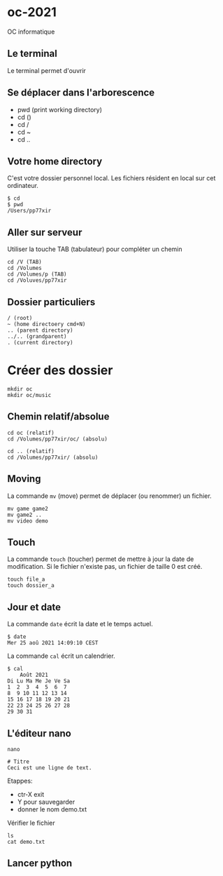 # oc-2021
OC informatique

## Le terminal
Le terminal permet d'ouvrir 

## Se déplacer dans l'arborescence

- pwd (print working directory)
- cd ()
- cd /
- cd ~
- cd ..

## Votre home directory

C'est votre dossier personnel local. Les fichiers résident en local sur cet ordinateur.

    $ cd
    $ pwd
    /Users/pp77xir

## Aller sur serveur

Utiliser la touche TAB (tabulateur) pour compléter un chemin

    cd /V (TAB)
    cd /Volumes
    cd /Volumes/p (TAB)
    cd /Voluves/pp77xir

## Dossier particuliers

    / (root)
    ~ (home directoery cmd+N)
    .. (parent directory)
    ../.. (grandparent)
    . (current directory)

# Créer des dossier

    mkdir oc
    mkdir oc/music
    
## Chemin relatif/absolue

    cd oc (relatif)
    cd /Volumes/pp77xir/oc/ (absolu)

    cd .. (relatif)
    cd /Volumes/pp77xir/ (absolu)

## Moving

La commande `mv` (move) permet de déplacer (ou renommer) un fichier.

    mv game game2
    mv game2 ..
    mv video demo

## Touch

La commande `touch` (toucher) permet de mettre à jour la date de modification.
Si le fichier n'existe pas, un fichier de taille 0 est créé.

    touch file_a
    touch dossier_a

## Jour et date

La commande `date` écrit la date et le temps actuel.

    $ date
    Mer 25 aoû 2021 14:09:10 CEST

La commande `cal` écrit un calendrier.

    $ cal
        Août 2021        
    Di Lu Ma Me Je Ve Sa  
    1  2  3  4  5  6  7  
    8  9 10 11 12 13 14  
    15 16 17 18 19 20 21  
    22 23 24 25 26 27 28  
    29 30 31                  

## L'éditeur nano

    nano

    # Titre
    Ceci est une ligne de text.

Etappes:
- ctr-X exit
- Y pour sauvegarder
- donner le nom demo.txt

Vérifier le fichier

    ls
    cat demo.txt

## Lancer python


